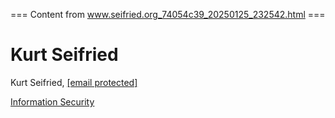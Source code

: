 === Content from www.seifried.org_74054c39_20250125_232542.html ===

# Kurt Seifried

Kurt Seifried, [[email protected]](/cdn-cgi/l/email-protection#cca7b9beb88cbfa9a5aabea5a9a8e2a3beab)

[Information Security](/security/)


